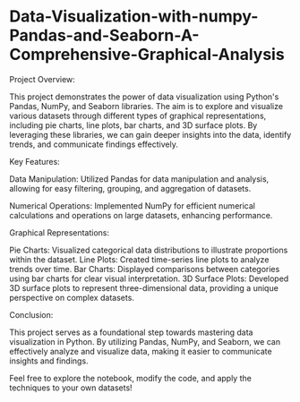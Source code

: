 # Data-Visualization-with-numpy-Pandas-and-Seaborn-A-Comprehensive-Graphical-Analysis

Project Overview:

This project demonstrates the power of data visualization using Python's Pandas, NumPy, and Seaborn libraries. The aim is to explore and visualize various datasets through different types of graphical representations, including pie charts, line plots, bar charts, and 3D surface plots. By leveraging these libraries, we can gain deeper insights into the data, identify trends, and communicate findings effectively.

Key Features:

Data Manipulation: Utilized Pandas for data manipulation and analysis, allowing for easy filtering, grouping, and aggregation of datasets.

Numerical Operations: Implemented NumPy for efficient numerical calculations and operations on large datasets, enhancing performance.

Graphical Representations:

Pie Charts: Visualized categorical data distributions to illustrate proportions within the dataset.
Line Plots: Created time-series line plots to analyze trends over time.
Bar Charts: Displayed comparisons between categories using bar charts for clear visual interpretation.
3D Surface Plots: Developed 3D surface plots to represent three-dimensional data, providing a unique perspective on complex datasets.

Conclusion:

This project serves as a foundational step towards mastering data visualization in Python. By utilizing Pandas, NumPy, and Seaborn, we can effectively analyze and visualize data, making it easier to communicate insights and findings.

Feel free to explore the notebook, modify the code, and apply the techniques to your own datasets!
